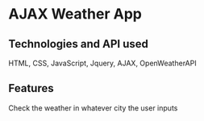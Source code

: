 # AJAX Weather App

## Technologies and API used
 HTML, CSS, JavaScript, Jquery, AJAX, OpenWeatherAPI

## Features
Check the weather in whatever city the user inputs

